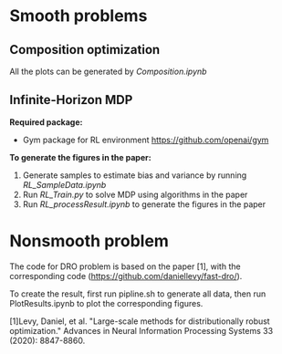 # Smooth problems

## Composition optimization

All the plots can be generated by *Composition.ipynb*





## Infinite-Horizon MDP

**Required package:**

-  Gym package for RL environment https://github.com/openai/gym

**To generate the figures in the paper:**

1. Generate samples to estimate bias and variance by running *RL_SampleData.ipynb*
2. Run *RL_Train.py* to solve MDP using algorithms in the paper
3. Run *RL_processResult.ipynb* to generate the figures in the paper


# Nonsmooth problem

The code for DRO problem is based on the paper [1], with the corresponding code (https://github.com/daniellevy/fast-dro/).

To create the result, first run pipline.sh to generate all data, then run PlotResults.ipynb to plot the corresponding figures.

[1]Levy, Daniel, et al. "Large-scale methods for distributionally robust optimization." Advances in Neural Information Processing Systems 33 (2020): 8847-8860.

